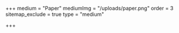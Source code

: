 +++
medium = "Paper"
mediumImg = "/uploads/paper.png"
order = 3
sitemap_exclude = true
type = "medium"

+++
